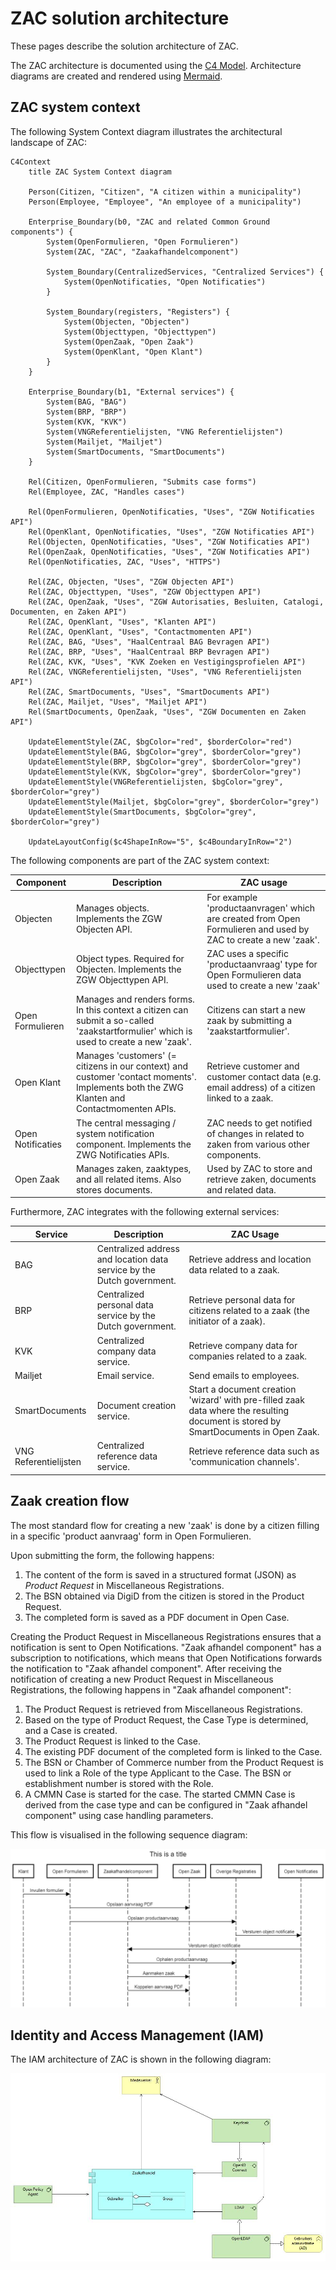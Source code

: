 # ZAC solution architecture

These pages describe the solution architecture of ZAC.

The ZAC architecture is documented using the [C4 Model](https://c4model.com/).
Architecture diagrams are created and rendered using [Mermaid](https://mermaid.js.org/).

## ZAC system context

The following System Context diagram illustrates the architectural landscape of ZAC:

```mermaid
C4Context
    title ZAC System Context diagram

    Person(Citizen, "Citizen", "A citizen within a municipality")
    Person(Employee, "Employee", "An employee of a municipality")

    Enterprise_Boundary(b0, "ZAC and related Common Ground components") {
        System(OpenFormulieren, "Open Formulieren")
        System(ZAC, "ZAC", "Zaakafhandelcomponent")

        System_Boundary(CentralizedServices, "Centralized Services") {
            System(OpenNotificaties, "Open Notificaties")
        }

        System_Boundary(registers, "Registers") {
            System(Objecten, "Objecten")
            System(Objecttypen, "Objecttypen")
            System(OpenZaak, "Open Zaak")
            System(OpenKlant, "Open Klant")
        }
    }

    Enterprise_Boundary(b1, "External services") {
        System(BAG, "BAG")
        System(BRP, "BRP")
        System(KVK, "KVK")
        System(VNGReferentielijsten, "VNG Referentielijsten")
        System(Mailjet, "Mailjet")
        System(SmartDocuments, "SmartDocuments")
    }

    Rel(Citizen, OpenFormulieren, "Submits case forms")
    Rel(Employee, ZAC, "Handles cases")

    Rel(OpenFormulieren, OpenNotificaties, "Uses", "ZGW Notificaties API")
    Rel(OpenKlant, OpenNotificaties, "Uses", "ZGW Notificaties API")
    Rel(Objecten, OpenNotificaties, "Uses", "ZGW Notificaties API")
    Rel(OpenZaak, OpenNotificaties, "Uses", "ZGW Notificaties API")
    Rel(OpenNotificaties, ZAC, "Uses", "HTTPS")

    Rel(ZAC, Objecten, "Uses", "ZGW Objecten API")
    Rel(ZAC, Objecttypen, "Uses", "ZGW Objecttypen API")
    Rel(ZAC, OpenZaak, "Uses", "ZGW Autorisaties, Besluiten, Catalogi, Documenten, en Zaken API")
    Rel(ZAC, OpenKlant, "Uses", "Klanten API")
    Rel(ZAC, OpenKlant, "Uses", "Contactmomenten API")
    Rel(ZAC, BAG, "Uses", "HaalCentraal BAG Bevragen API")
    Rel(ZAC, BRP, "Uses", "HaalCentraal BRP Bevragen API")
    Rel(ZAC, KVK, "Uses", "KVK Zoeken en Vestigingsprofielen API")
    Rel(ZAC, VNGReferentielijsten, "Uses", "VNG Referentielijsten API")
    Rel(ZAC, SmartDocuments, "Uses", "SmartDocuments API")
    Rel(ZAC, Mailjet, "Uses", "Mailjet API")
    Rel(SmartDocuments, OpenZaak, "Uses", "ZGW Documenten en Zaken API")

    UpdateElementStyle(ZAC, $bgColor="red", $borderColor="red")
    UpdateElementStyle(BAG, $bgColor="grey", $borderColor="grey")
    UpdateElementStyle(BRP, $bgColor="grey", $borderColor="grey")
    UpdateElementStyle(KVK, $bgColor="grey", $borderColor="grey")
    UpdateElementStyle(VNGReferentielijsten, $bgColor="grey", $borderColor="grey")
    UpdateElementStyle(Mailjet, $bgColor="grey", $borderColor="grey")
    UpdateElementStyle(SmartDocuments, $bgColor="grey", $borderColor="grey")

    UpdateLayoutConfig($c4ShapeInRow="5", $c4BoundaryInRow="2")
```

The following components are part of the ZAC system context:

| Component         | Description                                                                                                                               | ZAC usage                                                                                                      |
|-------------------|-------------------------------------------------------------------------------------------------------------------------------------------|----------------------------------------------------------------------------------------------------------------|
| Objecten          | Manages objects. Implements the ZGW Objecten API.                                                                                         | For example 'productaanvragen' which are created from Open Formulieren and used by ZAC to create a new 'zaak'. |
| Objecttypen       | Object types. Required for Objecten. Implements the ZGW Objecttypen API.                                                                  | ZAC uses a specific 'productaanvraag' type for Open Formulieren data used to create a new 'zaak'               |
| Open Formulieren  | Manages and renders forms. In this context a citizen can submit a so-called 'zaakstartformulier' which is used to create a new 'zaak'.    | Citizens can start a new zaak by submitting a 'zaakstartformulier'.                                            |
| Open Klant        | Manages 'customers' (= citizens in our context) and customer 'contact moments'. Implements both the ZWG Klanten and Contactmomenten APIs. | Retrieve customer and customer contact data (e.g. email address) of a citizen linked to a zaak.                |
| Open Notificaties | The central messaging / system notification component. Implements the ZWG Notificaties APIs.                                              | ZAC needs to get notified of changes in related to zaken from various other components.                        |
| Open Zaak         | Manages zaken, zaaktypes, and all related items. Also stores documents.                                                                   | Used by ZAC to store and retrieve zaken, documents and related data.                                           |

Furthermore, ZAC integrates with the following external services:

| Service               | Description                                                            | ZAC Usage                                                                                                                           |
|-----------------------|------------------------------------------------------------------------|-------------------------------------------------------------------------------------------------------------------------------------|
| BAG                   | Centralized address and location data service by the Dutch government. | Retrieve address and location data related to a zaak.                                                                               |
| BRP                   | Centralized personal data service by the Dutch government.             | Retrieve personal data for citizens related to a zaak (the initiator of a zaak).                                                    |
| KVK                   | Centralized company data service.                                      | Retrieve company data for companies related to a zaak.                                                                              |
| Mailjet               | Email service.                                                         | Send emails to employees.                                                                                                           |
| SmartDocuments        | Document creation service.                                             | Start a document creation 'wizard' with pre-filled zaak data where the resulting document is stored by SmartDocuments in Open Zaak. |
| VNG Referentielijsten | Centralized reference data service.                                    | Retrieve reference data such as 'communication channels'.                                                                           |

## Zaak creation flow

The most standard flow for creating a new 'zaak' is done by a citizen filling in a specific 'product aanvraag' form in Open Formulieren.

Upon submitting the form, the following happens:

1. The content of the form is saved in a structured format (JSON) as _Product Request_ in Miscellaneous Registrations.
2. The BSN obtained via DigiD from the citizen is stored in the Product Request.
3. The completed form is saved as a PDF document in Open Case.

Creating the Product Request in Miscellaneous Registrations ensures that a notification is sent to Open Notifications. "Zaak afhandel component" has a subscription to notifications, which means that Open Notifications forwards the notification to "Zaak afhandel component".
After receiving the notification of creating a new Product Request in Miscellaneous Registrations, the following happens in "Zaak afhandel component":

1. The Product Request is retrieved from Miscellaneous Registrations.
2. Based on the type of Product Request, the Case Type is determined, and a Case is created.
3. The Product Request is linked to the Case.
4. The existing PDF document of the completed form is linked to the Case.
5. The BSN or Chamber of Commerce number from the Product Request is used to link a Role of the type Applicant to the Case. The BSN or establishment number is stored with the Role.
6. A CMMN Case is started for the case. The started CMMN Case is derived from the case type and can be configured in "Zaak afhandel component" using case handling parameters.

This flow is visualised in the following sequence diagram:

![ZAC Open Formulieren sequence diagram](attachments/images/zac-open-formulieren-sequence-diagram.png)

## Identity and Access Management (IAM)

The IAM architecture of ZAC is shown in the following diagram:

![Identity and Policy](attachments/images/zac-iam-architecture.jpg)







